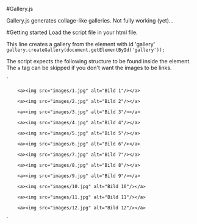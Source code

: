 #Gallery.js

Gallery.js generates collage-like galleries. Not fully working (yet)...

#Getting started
Load the script file in your html file.

This line creates a gallery from the element with id 'gallery'
`gallery.createGallery(document.getElementById('gallery'));`

The script expects the following structure to be found inside the element. The `a` tag can be skipped if you don't want the images to be links.

`

<div id="gallery">

        <a><img src="images/1.jpg" alt="Bild 1"/></a>

        <a><img src="images/2.jpg" alt="Bild 2"/></a>

        <a><img src="images/3.jpg" alt="Bild 3"/></a>

        <a><img src="images/4.jpg" alt="Bild 4"/></a>

        <a><img src="images/5.jpg" alt="Bild 5"/></a>

        <a><img src="images/6.jpg" alt="Bild 6"/></a>

        <a><img src="images/7.jpg" alt="Bild 7"/></a>

        <a><img src="images/8.jpg" alt="Bild 8"/></a>

        <a><img src="images/9.jpg" alt="Bild 9"/></a>

        <a><img src="images/10.jpg" alt="Bild 10"/></a>

        <a><img src="images/11.jpg" alt="Bild 11"/></a>

        <a><img src="images/12.jpg" alt="Bild 12"/></a>

</div>

`
